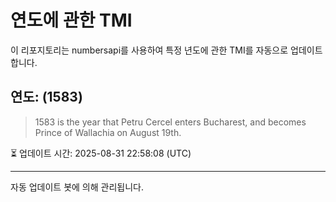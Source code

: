 
# 연도에 관한 TMI

이 리포지토리는 numbersapi를 사용하여 특정 년도에 관한 TMI를 자동으로 업데이트합니다.

## 연도: (1583)
> 1583 is the year that Petru Cercel enters Bucharest, and becomes Prince of Wallachia on August 19th.

⏳ 업데이트 시간: 2025-08-31 22:58:08 (UTC)

---
자동 업데이트 봇에 의해 관리됩니다.

